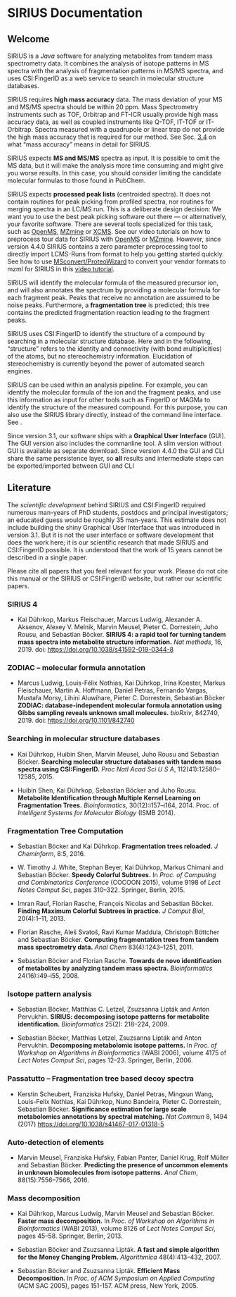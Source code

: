 # SIRIUS Documentation
## Welcome

SIRIUS is a *Java* software for analyzing metabolites from tandem mass
spectrometry data. It combines the analysis of isotope patterns in MS
spectra with the analysis of fragmentation patterns in MS/MS spectra,
and uses CSI:FingerID as a web service to search in molecular structure
databases.

SIRIUS requires **high mass accuracy** data. The mass deviation of your
MS and MS/MS spectra should be within 20 ppm. Mass Spectrometry
instruments such as TOF, Orbitrap and FT-ICR usually provide high mass
accuracy data, as well as coupled instruments like Q-TOF, IT-TOF or
IT-Orbitrap. Spectra measured with a quadrupole or linear trap do not
provide the high mass accuracy that is required for our method. See
Sec. [3.4](#sec:mass-deviations) on what “mass accuracy” means in
detail for SIRIUS.

SIRIUS expects **MS and MS/MS** spectra as input. It is possible to omit
the MS data, but it will make the analysis more time consuming and might
give you worse results. In this case, you should consider limiting the
candidate molecular formulas to those found in PubChem.

SIRIUS expects **processed peak lists** (centroided spectra). It does
not contain routines for peak picking from profiled spectra, nor
routines for merging spectra in an LC/MS run. This is a deliberate
design decision: We want you to use the best peak picking software out
there — or alternatively, your favorite software. There are several
tools specialized for this task, such as [OpenMS](https://www.openms.de/), 
[MZmine](http://mzmine.github.io/) or [XCMS](https://github.com/sneumann/xcms). 
See our video tutorials on how to preprocess tour data for SIRIUS
with [OpenMS](https://www.youtube.com/watch?v=ZTEY8_fnuZE) or 
[MZmine](https://www.youtube.com/watch?v=Q0D6q9xQLSE).
However, since version 4.4.0 SIRIUS contains a zero parameter
preprocessing tool to directly import LCMS-Runs from format 
to help you getting started quickly. See how to use 
[MSconvert/ProteoWizard](http://proteowizard.sourceforge.net/index.html)
to convert your vendor formats to mzml for SIRIUS in this 
[video tutorial](https://www.youtube.com/watch?v=xnjvZlSlp40). 

SIRIUS will identify the molecular formula of the measured precursor
ion, and will also annotates the spectrum by providing a molecular
formula for each fragment peak. Peaks that receive no annotation are
assumed to be noise peaks. Furthermore, a **fragmentation tree** is
predicted; this tree contains the predicted fragmentation reaction
leading to the fragment peaks.

SIRIUS uses CSI:FingerID to identify the structure of a compound by
searching in a molecular structure database. Here and in the following,
“structure” refers to the identity and connectivity (with bond
multiplicities) of the atoms, but no stereochemistry information.
Elucidation of stereochemistry is currently beyond the power of
automated search engines.

SIRIUS can be used within an analysis pipeline. For example, you can
identify the molecular formula of the ion and the fragment peaks, and
use this information as input for other tools such as FingerID or MAGMa
to identify the structure of the measured compound. For this purpose,
you can also use the SIRIUS library directly, instead of the command
line interface. See .

Since version 3.1, our software ships with a **Graphical User
Interface** (GUI). The GUI version also includes the commanline tool. A
slim version without GUI is available as separate download. Since
version 4.4.0 the GUI and CLI share the same persistence layer, so
**all** results and intermediate steps can be exported/imported between
GUI and CLI

## Literature

The *scientific development* behind SIRIUS and CSI:FingerID required
numerous man-years of PhD students, postdocs and principal
investigators; an educated guess would be roughly 35 man-years. This
estimate does not include building the shiny Graphical User Interface
that was introduced in version 3.1. But it is not the user interface or
software development that does the work here; it is our scientific
research that made SIRIUS and CSI:FingerID possible. It is understood
that the work of 15 years cannot be described in a single paper.

Please cite all papers that you feel relevant for your work. Please do
not cite this manual or the SIRIUS or CSI:FingerID website, but rather
our scientific papers.

### SIRIUS 4

  - Kai Dührkop, Markus Fleischauer, Marcus Ludwig, Alexander A.
    Aksenov, Alexey V. Melnik, Marvin Meusel, Pieter C. Dorrestein, Juho
    Rousu, and Sebastian Böcker. **SIRIUS 4: a rapid tool for turning
    tandem mass spectra into metabolite structure information.** *Nat
    methods*, 16, 2019. doi: <https://doi.org/10.1038/s41592-019-0344-8>

### ZODIAC – molecular formula annotation

  - Marcus Ludwig, Louis-Félix Nothias, Kai Dührkop, Irina Koester,
    Markus Fleischauer, Martin A. Hoffmann, Daniel Petras, Fernando
    Vargas, Mustafa Morsy, Lihini Aluwihare, Pieter C. Dorrestein,
    Sebastian Böcker **ZODIAC: database-independent molecular formula
    annotation using Gibbs sampling reveals unknown small molecules.**
    *bioRxiv*, 842740, 2019. doi: <https://doi.org/10.1101/842740>

### Searching in molecular structure databases

  - Kai Dührkop, Huibin Shen, Marvin Meusel, Juho Rousu and Sebastian
    Böcker. **Searching molecular structure databases with tandem mass
    spectra using CSI:FingerID.** *Proc Natl Acad Sci U S A*,
    112(41):12580–12585, 2015.

  - Huibin Shen, Kai Dührkop, Sebastian Böcker and Juho Rousu.
    **Metabolite Identification through Multiple Kernel Learning on
    Fragmentation Trees.** *Bioinformatics*, 30(12):i157–i164, 2014.
    Proc. of *Intelligent Systems for Molecular Biology* (ISMB 2014).

### Fragmentation Tree Computation

  - Sebastian Böcker and Kai Dührkop. **Fragmentation trees reloaded.**
    *J Cheminform*, 8:5, 2016.

  - W. Timothy J. White, Stephan Beyer, Kai Dührkop, Markus Chimani and
    Sebastian Böcker. **Speedy Colorful Subtrees.** In *Proc. of
    Computing and Combinatorics Conference* (COCOON 2015), volume 9198
    of *Lect Notes Comput Sci*, pages 310–322. Springer, Berlin, 2015.

  - Imran Rauf, Florian Rasche, François Nicolas and Sebastian Böcker.
    **Finding Maximum Colorful Subtrees in practice.** *J Comput Biol*,
    20(4):1–11, 2013.

  - Florian Rasche, Aleš Svatoš, Ravi Kumar Maddula, Christoph Böttcher
    and Sebastian Böcker. **Computing fragmentation trees from tandem
    mass spectrometry data.** *Anal Chem* 83(4):1243–1251, 2011.

  - Sebastian Böcker and Florian Rasche. **Towards de novo
    identification of metabolites by analyzing tandem mass spectra.**
    *Bioinformatics* 24(16):i49–i55, 2008.

### Isotope pattern analysis

  - Sebastian Böcker, Matthias C. Letzel, Zsuzsanna Lipták and Anton
    Pervukhin. **SIRIUS: decomposing isotope patterns for metabolite
    identification.** *Bioinformatics* 25(2): 218–224, 2009.

  - Sebastian Böcker, Matthias Letzel, Zsuzsanna Lipták and Anton
    Pervukhin. **Decomposing metabolomic isotope patterns.** In *Proc.
    of Workshop on Algorithms in Bioinformatics* (WABI 2006), volume
    4175 of *Lect Notes Comput Sci*, pages 12–23. Springer, Berlin,
    2006.

### Passatutto – Fragmentation tree based decoy spectra

  - Kerstin Scheubert, Franziska Hufsky, Daniel Petras, Mingxun Wang,
    Louis-Felix Nothias, Kai Dührkop, Nuno Bandeira, Pieter C.
    Dorrestein, Sebastian Böcker. **Significance estimation for large
    scale metabolomics annotations by spectral matching.** *Nat Commun*
    8, 1494 (2017) <https://doi.org/10.1038/s41467-017-01318-5>

### Auto-detection of elements

  - Marvin Meusel, Franziska Hufsky, Fabian Panter, Daniel Krug, Rolf
    Müller and Sebastian Böcker. **Predicting the presence of uncommon
    elements in unknown biomolecules from isotope patterns.** *Anal
    Chem*, 88(15):7556–7566, 2016.

### Mass decomposition

  - Kai Dührkop, Marcus Ludwig, Marvin Meusel and Sebastian Böcker.
    **Faster mass decomposition.** In *Proc. of Workshop on Algorithms
    in Bioinformatics* (WABI 2013), volume 8126 of *Lect Notes Comput
    Sci*, pages 45–58. Springer, Berlin, 2013.

  - Sebastian Böcker and Zsuzsanna Lipták. **A fast and simple algorithm
    for the Money Changing Problem.** *Algorithmica* 48(4):413–432,
    2007.

  - Sebastian Böcker and Zsuzsanna Lipták. **Efficient Mass
    Decomposition.** In *Proc. of ACM Symposium on Applied Computing*
    (ACM SAC 2005), pages 151-157. ACM press, New York, 2005.
